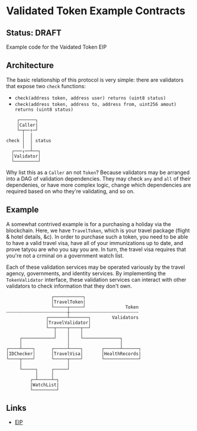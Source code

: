 # Validated Token Example Contracts
## Status: DRAFT

Example code for the Vaidated Token EIP

## Architecture

The basic relationship of this protocol is very simple: there are validators
that expose two `check` functions:

* `check(address token, address user) returns (uint8 status)`
* `check(address token, address to, address from, uint256 amout) returns (uint8 status)`

```
    ┌──────┐
    │Caller|
    └─┬──↑─┘
      │  │
check │  │ status
      │  │
  ┌───↓──┴──┐
  │Validator│
  └─────────┘
```

Why list this as a `Caller` an not `Token`? Because validators may be arranged into
a DAG of validation dependencies. They may check `any` and `all` of their dependenies,
or have more complex logic, change which dependencies are required based on who
they're validating, and so on.

## Example

A somewhat contrived example is for a purchasing a holiday via the blockchain.
Here, we have `TravelToken`, which is your travel package (flight & hotel details, &c).
In order to purchase such a token, you need to be able to have a valid travel visa,
have all of your immunizations up to date, and prove tatyou are who you say you are.
In turn, the travel visa requires that you're not a crminal on a government watch list.

Each of these validation services may be operated variously by the travel agency,
governments, and identity services. By implementing the `TokenValidator` interface,
these validation services can interact with other validators to check information
that they don't own.

```
                 ┌───────────┐
                 │TravelToken|
                 └─────┬─────┘               Token
┄┄┄┄┄┄┄┄┄┄┄┄┄┄┄┄┄┄┄┄┄┄┄┼┄┄┄┄┄┄┄┄┄┄┄┄┄┄┄┄┄┄┄┄┄┄┄┄┄┄
               ┌───────┴───────┐        Validators
               │TravelValidator│
               └──┬────┬────┬──┘
                  │    │    │
     ┌────────────┘    │    └──────────────┐
     │                 │                   │
┌────┴────┐      ┌─────┴────┐       ┌──────┴──────┐
│IDChecker│      │TravelVisa│       │HealthRecords|
└────┬────┘      └─────┬────┘       └─────────────┘
     │                 │
     └─────┐     ┌─────┘
           │     │
         ┌─┴─────┴─┐
         |WatchList|
         └─────────┘
```

## Links

* [EIP](https://github.com/Finhaven/EIPs/blob/validator/EIPS/eip-999.md)

